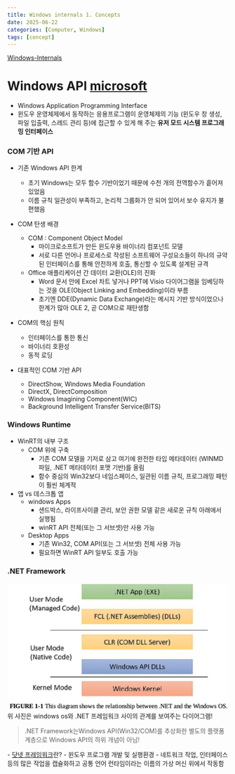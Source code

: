 ```yaml
---
title: Windows internals 1. Concepts 
date: 2025-06-22
categories: [Computer, Windows]
tags: [concept] 
---
```

<a href = 'https://empyreal96.github.io/nt-info-depot/Windows-Internals-PDFs/Windows%20System%20Internals%207e%20Part%201.pdf'> Windows-Internals</a>

# Windows API <a href='https://learn.microsoft.com/ko-kr/windows/apps/desktop/'>microsoft</a>
- Windows Application Programming Interface
- 윈도우 운영체제에서 동작하는 응용프로그램이 운영체제의 기능 (윈도우 창 생성, 파일 입출력, 스레드 관리 등)에 접근할 수 있게 해 주는 **유저 모드 시스템 프로그래밍 인터페이스**

### COM 기반 API 
- 기존 Windows API 한계 
  - 초기 Windows는 모두 함수 기반이었기 때문에 수천 개의 전역함수가 흩어져 있었음
  - 이름 규칙 일관성이 부족하고, 논리적 그룹화가 안 되어 있어서 보수 유지가 불편했음
- COM 탄생 배경
  - COM : Component Object Model
    - 마이크로소프트가 만든 윈도우용 바이너리 컴포넌트 모델
    - 서로 다른 언어나 프로세스로 작성된 소프트웨어 구성요소들이 하나의 규약된 인터페이스를 통해 안전하게 호출, 통신할 수 있도록 설계된 규격
  - Office 애플리케이션 간 데이터 교환(OLE)의 진화 
    - Word 문서 안에 Excel 차트 넣거나 PPT에 Visio 다이어그램을 임베딩하는 것을 OLE(Object Linking and Embedding)이라 부름
    - 초기엔 DDE(Dynamic Data Exchange)라는 메시지 기반 방식이었으나 한계가 많아 OLE 2, 곧 COM으로 재탄생함 

- COM의 핵심 원칙 
  - 인터페이스를 통한 통신 
  - 바이너리 호환성
  - 동적 로딩 
- 대표적인 COM 기반 API 
  - DirectShow, Windows Media Foundation
  - DirectX, DirectComposition
  - Windows Imagining Component(WIC)
  - Background Intelligent Transfer Service(BITS)

### Windows Runtime
- WinRT의 내부 구조
  - COM 위에 구축
    - 기존 COM 모델을 기저로 삼고 여기에 완전한 타입 메타데이터 (WINMD 파일, .NET 메타데이터 포맷 기반)를 올림
    - 함수 중심의 Win32보다 네임스페이스, 일관된 이름 규칙, 프로그래밍 패턴이 훨씬 체계적
- 앱 vs 데스크톱 앱
  - windows Apps
    - 샌드박스, 라이프사이클 관리, 보안 권한 모델 같은 새로운 규칙 아래에서 실행됨
    - winRT API 전체(또는 그 서브셋)만 사용 가능
  - Desktop Apps
    - 기존 Win32, COM API(또는 그 서브셋) 전체 사용 가능
    - 필요하면 WinRT API 일부도 호출 가능
### .NET Framework 
![alt text](image.png)
위 사진은 windows os와 .NET 프레임워크 사이의 관계를 보여주는 다이어그램!
<block >
> .NET Framework는Windows API(Win32/COM)를 추상화한 별도의 플랫폼 계층으로 Windows API의 하위 개념이 아님!
</block>
- <a href="https://ko.wikipedia.org/wiki/닷넷_프레임워크">닷넷 프레임워크</a>란?
  - 윈도우 프로그램 개발 및 실행환경
  - 네트워크 작업, 인터페이스 등의 많은 작업을 캡슐화하고 공통 언어 런타임이라는 이름의 가상 머신 위에서 작동함